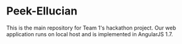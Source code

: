 # Peek-Ellucian

This is the main repository for Team 1's hackathon project. Our web application runs on local host and is implemented in AngularJS 1.7. 
